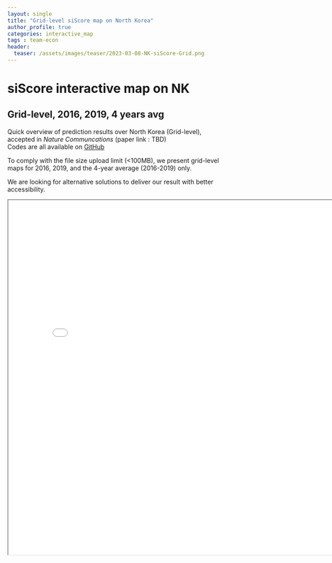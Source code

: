 ```yaml
---  
layout: single  
title: "Grid-level siScore map on North Korea"  
author_profile: true
categories: interactive_map
tags : team-econ
header:
  teaser: /assets/images/teaser/2023-03-08-NK-siScore-Grid.png
---
```

# siScore interactive map on NK  
## Grid-level, 2016, 2019, 4 years avg  

Quick overview of prediction results over North Korea (Grid-level),  
accepted in _Nature Communcations_ (paper link : TBD)   
Codes are all available on [GitHub]("https://github.com/DonghyunAhn/development-measure")  

To comply with the file size upload limit (<100MB), we present grid-level maps for 2016, 2019, and the 4-year average (2016-2019) only.  

We are looking for alternative solutions to deliver our result with better accessibility.  

<div markdown="0">  
<iframe src="../../assets/htmls/Normalized_1619_NK_siScore_grid_with_districtinfo.html" height="800" width="800"></iframe>
</div>